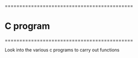 ============================================
# C program  
============================================

Look into the  various c programs to carry out functions
